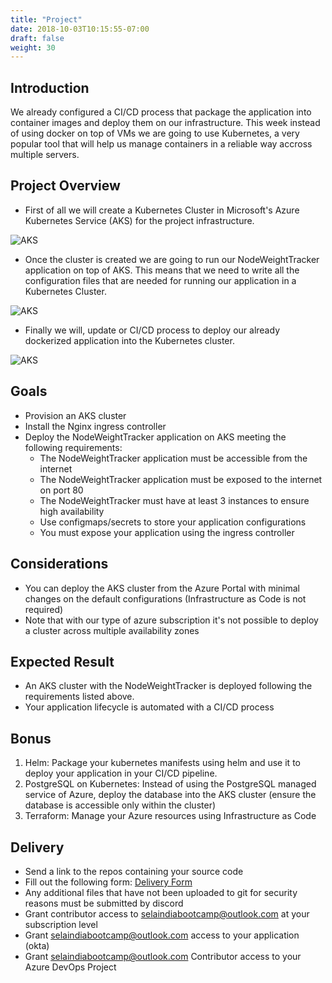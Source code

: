```yaml
---
title: "Project"
date: 2018-10-03T10:15:55-07:00
draft: false
weight: 30
---
```


## Introduction

We already configured a CI/CD process that package the application into container images and deploy them on our infrastructure. This week instead of using docker on top of VMs we are going to use Kubernetes, a very popular tool that will help us manage containers in a reliable way accross multiple servers.

## Project Overview

- First of all we will create a Kubernetes Cluster in Microsoft's Azure Kubernetes Service (AKS) for the project infrastructure.

![AKS](/images/aks-1.png)

- Once the cluster is created we are going to run our NodeWeightTracker application on top of AKS. This means that we need to write all the configuration files that are needed for running our application in a Kubernetes Cluster.

![AKS](/images/kubernetes-resources.png)

- Finally we will, update or CI/CD process to deploy our already dockerized application into the Kubernetes cluster.

![AKS](/images/k8s-cicd.png)

## Goals

- Provision an AKS cluster
- Install the Nginx ingress controller
- Deploy the NodeWeightTracker application on AKS meeting the following requirements:
  - The NodeWeightTracker application must be accessible from the internet
  - The NodeWeightTracker application must be exposed to the internet on port 80
  - The NodeWeightTracker must have at least 3 instances to ensure high availability
  - Use configmaps/secrets to store your application configurations
  - You must expose your application using the ingress controller
  
## Considerations

- You can deploy the AKS cluster from the Azure Portal with minimal changes on the default configurations (Infrastructure as Code is not required)
- Note that with our type of azure subscription it's not possible to deploy a cluster across multiple availability zones

## Expected Result

- An AKS cluster with the NodeWeightTracker is deployed following the requirements listed above.
- Your application lifecycle is automated with a CI/CD process

## Bonus

1. Helm: Package your kubernetes manifests using helm and use it to deploy your application in your CI/CD pipeline.
2. PostgreSQL on Kubernetes: Instead of using the PostgreSQL managed service of Azure, deploy the database into the AKS cluster (ensure the database is accessible only within the cluster)
3. Terraform: Manage your Azure resources using Infrastructure as Code

## Delivery

- Send a link to the repos containing your source code
- Fill out the following form: [Delivery Form](https://forms.gle/i7hLhmAPw3mBfkfAA)
- Any additional files that have not been uploaded to git for security reasons must be submitted by discord
- Grant contributor access to selaindiabootcamp@outlook.com at your subscription level
- Grant selaindiabootcamp@outlook.com access to your application (okta)
- Grant selaindiabootcamp@outlook.com Contributor access to your Azure DevOps Project
